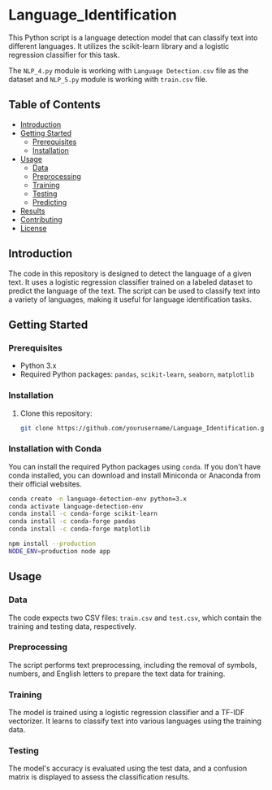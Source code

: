 # Language_Identification

This Python script is a language detection model that can classify text into different languages. It utilizes the scikit-learn library and a logistic regression classifier for this task.

The `NLP_4.py` module is working with `Language Detection.csv` file as the dataset and `NLP_5.py` module is working with `train.csv` file.

## Table of Contents

- [Introduction](#introduction)
- [Getting Started](#getting-started)
  - [Prerequisites](#prerequisites)
  - [Installation](#installation)
- [Usage](#usage)
  - [Data](#data)
  - [Preprocessing](#preprocessing)
  - [Training](#training)
  - [Testing](#testing)
  - [Predicting](#predicting)
- [Results](#results)
- [Contributing](#contributing)
- [License](#license)

## Introduction

The code in this repository is designed to detect the language of a given text. It uses a logistic regression classifier trained on a labeled dataset to predict the language of the text. The script can be used to classify text into a variety of languages, making it useful for language identification tasks.

## Getting Started

### Prerequisites

- Python 3.x
- Required Python packages: `pandas`, `scikit-learn`, `seaborn`, `matplotlib`

### Installation

1. Clone this repository:

   ```bash
   git clone https://github.com/yourusername/Language_Identification.git


### Installation with Conda

You can install the required Python packages using `conda`. If you don't have conda installed, you can download and install Miniconda or Anaconda from their official websites.

```bash
conda create -n language-detection-env python=3.x
conda activate language-detection-env
conda install -c conda-forge scikit-learn
conda install -c conda-forge pandas
conda install -c conda-forge matplotlib
```


```sh
npm install --production
NODE_ENV=production node app
```


## Usage

### Data

The code expects two CSV files: `train.csv` and `test.csv`, which contain the training and testing data, respectively.

### Preprocessing

The script performs text preprocessing, including the removal of symbols, numbers, and English letters to prepare the text data for training.

### Training

The model is trained using a logistic regression classifier and a TF-IDF vectorizer. It learns to classify text into various languages using the training data.

### Testing

The model's accuracy is evaluated using the test data, and a confusion matrix is displayed to assess the classification results.

